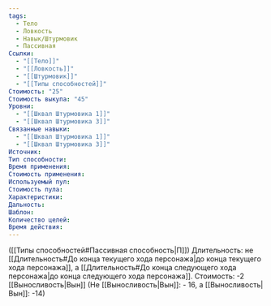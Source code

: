 ```yaml
---
tags:
  - Тело
  - Ловкость
  - Навык/Штурмовик
  - Пассивная
Ссылки:
  - "[[Тело]]"
  - "[[Ловкость]]"
  - "[[Штурмовик]]"
  - "[[Типы способностей]]"
Стоимость: "25"
Стоимость выкупа: "45"
Уровни:
  - "[[Шквал Штурмовика 1]]"
  - "[[Шквал Штурмовика 3]]"
Связанные навыки:
  - "[[Шквал Штурмовика 1]]"
  - "[[Шквал Штурмовика 3]]"
Источник:
Тип способности:
Время применения:
Стоимость применения:
Используемый пул:
Стоимость пула:
Характеристики:
Дальность:
Шаблон:
Количество целей:
Время действия:
---
```

([[Типы способностей#Пассивная способность|П]]) Длительность: не [[Длительность#До конца текущего хода персонажа|до конца текущего хода персонажа]], а [[Длительность#До конца следующего хода персонажа|до конца следующего хода персонажа]]. 
Стоимость: -2 [[Выносливость|Вын]] (Не [[Выносливость|Вын]]: - 16, а [[Выносливость|Вын]]: -14)